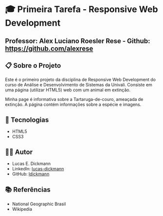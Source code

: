 # 🎓 Primeira Tarefa - Responsive Web Development

## Professor: Alex Luciano Roesler Rese - Github: https://github.com/alexrese

## 📋 Sobre o Projeto

Este é o primeiro projeto da disciplina de Responsive Web Development do curso de Análise e Desenvolvimento de Sistemas da Univali. Consiste em uma página (utilizar HTML5) web com um animal em extinção.

Minha page é informativa sobre a Tartaruga-de-couro, ameaçada de extinção. A página contém informações sobre a espécie e imagens.

## 🚀 Tecnologias

- HTML5
- CSS3

## 👨‍💻 Autor

- Lucas E. Dickmann
- LinkedIn: [lucas-dickmann](https://www.linkedin.com/in/lucas-dickmann)
- GitHub: [ldickmann](https://github.com/ldickmann)

## 📚 Referências

- National Geographic Brasil
- Wikipedia
